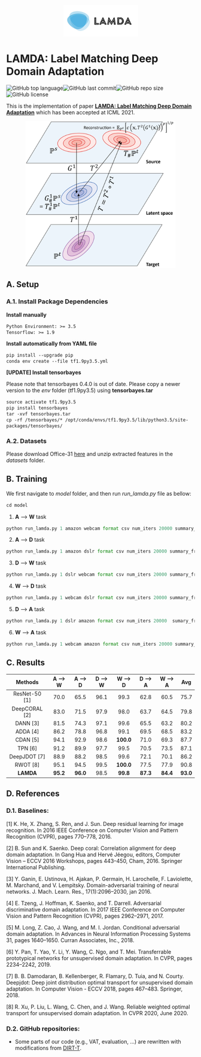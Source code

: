 <p align="center">
  <img src="images/logo.jpg"/>
</p>

# LAMDA: Label Matching Deep Domain Adaptation

<img alt="GitHub top language" src="https://img.shields.io/github/languages/top/tuanrpt/LAMDA?style=for-the-badge" height="25"><img alt="GitHub last commit" src="https://img.shields.io/github/last-commit/tuanrpt/LAMDA?style=for-the-badge" height="25"><img alt="GitHub repo size" src="https://img.shields.io/github/repo-size/tuanrpt/LAMDA?style=for-the-badge" height="25"><img alt="GitHub license" src="https://img.shields.io/github/license/tuanrpt/LAMDA?style=for-the-badge" height="25">

This is the implementation of paper **[LAMDA: Label Matching Deep Domain Adaptation](http://proceedings.mlr.press/v139/le21a/le21a.pdf)** which has been accepted at ICML 2021.

<p align="center">
  <img src="images/Figure1.png" width="400"/>
</p>


## A. Setup

### A.1. Install Package Dependencies

**Install manually**

```
Python Environment: >= 3.5
Tensorflow: >= 1.9
```

**Install automatically from YAML file**

```
pip install --upgrade pip
conda env create --file tf1.9py3.5.yml
```

**[UPDATE] Install tensorbayes**

Please note that tensorbayes 0.4.0 is out of date. Please copy a newer version to the *env* folder (tf1.9py3.5) using **tensorbayes.tar**

```
source activate tf1.9py3.5
pip install tensorbayes
tar -xvf tensorbayes.tar
cp -rf /tensorbayes/* /opt/conda/envs/tf1.9py3.5/lib/python3.5/site-packages/tensorbayes/
```

### A.2. Datasets

Please download Office-31 [here](https://drive.google.com/file/d/1dsrHn4S6lCmlTa4Eg4RAE5JRfZUIxR8G/view?usp=sharing) and unzip extracted features in the *datasets* folder. 

## B. Training

We first navigate to *model* folder, and then run *run_lamda.py* file as bellow:

```python
cd model
```

1. **A** --> **W** task

```python
python run_lamda.py 1 amazon webcam format csv num_iters 20000 summary_freq 400 learning_rate 0.0001 inorm True batch_size 310 src_class_trade_off 1.0 domain_trade_off 0.1 src_vat_trade_off 0.1 trg_trade_off 0.1 save_grads False cast_data False cnn_size small update_target_loss False m_on_D_trade_off 1.0 m_plus_1_on_D_trade_off 1.0 m_plus_1_on_G_trade_off 1.0 m_on_G_trade_off 0.1 data_path ""
```

2. **A** --> **D** task

```python
python run_lamda.py 1 amazon dslr format csv num_iters 20000 summary_freq 400 learning_rate 0.0001 inorm True batch_size 310 src_class_trade_off 1.0 domain_trade_off 0.1 src_vat_trade_off 1.0 trg_trade_off 0.1 save_grads False cast_data False cnn_size small update_target_loss False m_on_D_trade_off 1.0 m_plus_1_on_D_trade_off 1.0 m_plus_1_on_G_trade_off 1.0 m_on_G_trade_off 0.05 data_path ""
```

3. **D** --> **W** task

```python
python run_lamda.py 1 dslr webcam format csv num_iters 20000 summary_freq 400 learning_rate 0.0001 inorm True batch_size 155 src_class_trade_off 1.0 domain_trade_off 0.1 src_vat_trade_off 0.1 trg_trade_off 0.1 save_grads False cast_data False cnn_size small update_target_loss False m_on_D_trade_off 1.0 m_plus_1_on_D_trade_off 1.0 m_plus_1_on_G_trade_off 1.0 m_on_G_trade_off 0.1 data_path ""
```

4. **W** --> **D** task

```python
python run_lamda.py 1 webcam dslr format csv num_iters 20000 summary_freq 400 learning_rate 0.0001 inorm True batch_size 310 src_class_trade_off 1.0 domain_trade_off 0.1 src_vat_trade_off 0.1 trg_trade_off 0.1 save_grads False cast_data False cnn_size small update_target_loss False m_on_D_trade_off 1.0 m_plus_1_on_D_trade_off 1.0 m_plus_1_on_G_trade_off 1.0 m_on_G_trade_off 0.1 data_path ""
```

5. **D** --> **A** task

```python
python run_lamda.py 1 dslr amazon format csv num_iters 20000  sumary_freq 400 learning_rate 0.0001 inorm True batch_size 155 src_class_trade_off 1.0 domain_trade_off 0.1 src_vat_trade_off 1.0 trg_trade_off 0.1 save_grads False cast_data False cnn_size small update_target_loss False m_on_D_trade_off 1.0 m_plus_1_on_D_trade_off 1.0 m_plus_1_on_G_trade_off 1.0 m_on_G_trade_off 1.0 data_path ""
```

6. **W** --> **A** task

```python
python run_lamda.py 1 webcam amazon format csv num_iters 20000 summary_freq 400 learning_rate 0.0001 inorm True batch_size 310 src_class_trade_off 1.0 domain_trade_off 0.1 src_vat_trade_off 1.0 trg_trade_off 0.1 save_grads False cast_data False cnn_size small update_target_loss False m_on_D_trade_off 1.0 m_plus_1_on_D_trade_off 1.0 m_plus_1_on_G_trade_off 1.0 m_on_G_trade_off 1.0 data_path ""
```



## C. Results

|    Methods    | **A** --> **W** | **A** --> **D** | **D** --> **W** | **W** --> **D** | **D** --> **A** | **W** --> **A** |   Avg    |
| :-----------: | :-------------: | :-------------: | :-------------: | :-------------: | :-------------: | :-------------: | :------: |
| ResNet-50 [1] |      70.0       |      65.5       |      96.1       |      99.3       |      62.8       |      60.5       |   75.7   |
| DeepCORAL [2] |      83.0       |      71.5       |      97.9       |      98.0       |      63.7       |      64.5       |   79.8   |
|   DANN [3]    |      81.5       |      74.3       |      97.1       |      99.6       |      65.5       |      63.2       |   80.2   |
|   ADDA [4]    |      86.2       |      78.8       |      96.8       |      99.1       |      69.5       |      68.5       |   83.2   |
|   CDAN [5]    |      94.1       |      92.9       |      98.6       |    **100.0**    |      71.0       |      69.3       |   87.7   |
|    TPN [6]    |      91.2       |      89.9       |      97.7       |      99.5       |      70.5       |      73.5       |   87.1   |
| DeepJDOT [7]  |      88.9       |      88.2       |      98.5       |      99.6       |      72.1       |      70.1       |   86.2   |
|   RWOT [8]    |      95.1       |      94.5       |      99.5       |    **100.0**    |      77.5       |      77.9       |   90.8   |
|   **LAMDA**   |    **95.2**     |    **96.0**     |      98.5       |    **99.8**     |    **87.3**     |    **84.4**     | **93.0** |

## D. References

### D.1. Baselines:

[1] K. He, X. Zhang, S. Ren, and J. Sun. Deep residual learning for image recognition. In 2016 IEEE Conference on Computer Vision and Pattern Recognition (CVPR), pages 770–778, 2016.

[2] B. Sun and K. Saenko. Deep coral: Correlation alignment for deep domain adaptation. In Gang Hua and Hervé Jéegou, editors, Computer Vision – ECCV 2016 Workshops, pages 443–450, Cham, 2016. Springer International Publishing.

[3] Y. Ganin, E. Ustinova, H. Ajakan, P. Germain, H. Larochelle, F. Laviolette, M. Marchand, and V. Lempitsky. Domain-adversarial training of neural networks. J. Mach. Learn. Res., 17(1):2096–2030, jan 2016.

[4] E. Tzeng, J. Hoffman, K. Saenko, and T. Darrell. Adversarial discriminative domain adaptation. In 2017 IEEE Conference on Computer Vision and Pattern Recognition (CVPR), pages 2962–2971, 2017.

[5] M. Long, Z. Cao, J. Wang, and M. I. Jordan. Conditional adversarial domain adaptation. In Advances in Neural Information Processing Systems 31, pages 1640–1650. Curran Associates, Inc., 2018.

[6] Y. Pan, T. Yao, Y. Li, Y. Wang, C. Ngo, and T. Mei. Transferrable prototypical networks for unsupervised domain adaptation. In CVPR, pages 2234–2242, 2019.

[7] B. B. Damodaran, B. Kellenberger, R. Flamary, D. Tuia, and N. Courty. Deepjdot: Deep joint distribution optimal transport for unsupervised domain adaptation. In Computer Vision - ECCV 2018, pages 467–483. Springer, 2018.  

[8] R. Xu, P. Liu, L. Wang, C. Chen, and J. Wang. Reliable weighted optimal transport for unsupervised domain adaptation. In CVPR 2020, June 2020.

### D.2. GitHub repositories: 

- Some parts of our code (e.g., VAT, evaluation, …) are rewritten with modifications from [DIRT-T](https://github.com/RuiShu/dirt-t).
